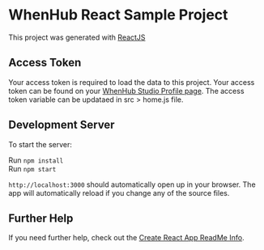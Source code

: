 # WhenHub React Sample Project  

This project was generated with [ReactJS](https://github.com/facebook/react)

## Access Token

Your access token is required to load the data to this project. Your access token can be found on your [WhenHub Studio Profile page](https://studio.whenhub.com/account). The access token variable can be updataed in src > home.js file. 

## Development Server  

To start the server: 

Run `npm install`  
Run `npm start`

`http://localhost:3000` should automatically open up in your browser. The app will automatically reload if you change any of the source files.

## Further Help

If you need further help, check out the [Create React App ReadMe Info](https://github.com/facebookincubator/create-react-app/blob/master/packages/react-scripts/template/README.md).


